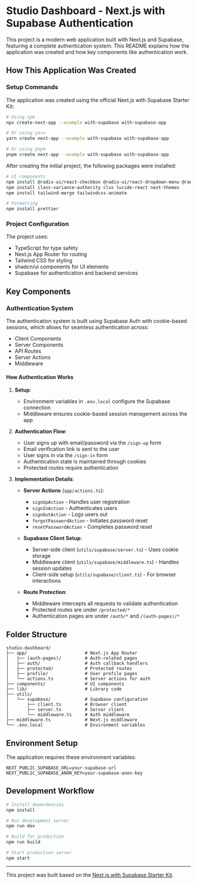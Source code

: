 # Studio Dashboard - Next.js with Supabase Authentication

This project is a modern web application built with Next.js and Supabase, featuring a complete authentication system. This README explains how the application was created and how key components like authentication work.

## How This Application Was Created

### Setup Commands

The application was created using the official Next.js with Supabase Starter Kit:

```bash
# Using npm
npx create-next-app --example with-supabase with-supabase-app

# Or using yarn
yarn create next-app --example with-supabase with-supabase-app

# Or using pnpm
pnpm create next-app --example with-supabase with-supabase-app
```

After creating the initial project, the following packages were installed:

```bash
# UI components
npm install @radix-ui/react-checkbox @radix-ui/react-dropdown-menu @radix-ui/react-label @radix-ui/react-slot
npm install class-variance-authority clsx lucide-react next-themes
npm install tailwind-merge tailwindcss-animate

# Formatting
npm install prettier
```

### Project Configuration

The project uses:
- TypeScript for type safety
- Next.js App Router for routing
- Tailwind CSS for styling
- shadcn/ui components for UI elements
- Supabase for authentication and backend services

## Key Components

### Authentication System

The authentication system is built using Supabase Auth with cookie-based sessions, which allows for seamless authentication across:
- Client Components
- Server Components
- API Routes
- Server Actions
- Middleware

#### How Authentication Works

1. **Setup**:
   - Environment variables in `.env.local` configure the Supabase connection
   - Middleware ensures cookie-based session management across the app

2. **Authentication Flow**:
   - User signs up with email/password via the `/sign-up` form
   - Email verification link is sent to the user
   - User signs in via the `/sign-in` form
   - Authentication state is maintained through cookies
   - Protected routes require authentication

3. **Implementation Details**:

   - **Server Actions** (`app/actions.ts`):
     - `signUpAction` - Handles user registration
     - `signInAction` - Authenticates users
     - `signOutAction` - Logs users out
     - `forgotPasswordAction` - Initiates password reset
     - `resetPasswordAction` - Completes password reset

   - **Supabase Client Setup**:
     - Server-side client (`utils/supabase/server.ts`) - Uses cookie storage
     - Middleware client (`utils/supabase/middleware.ts`) - Handles session updates
     - Client-side setup (`utils/supabase/client.ts`) - For browser interactions

   - **Route Protection**:
     - Middleware intercepts all requests to validate authentication
     - Protected routes are under `/protected/*`
     - Authentication pages are under `/auth/*` and `/(auth-pages)/*`

## Folder Structure

```
studio-dashboard/
├── app/                      # Next.js App Router
│   ├── (auth-pages)/         # Auth-related pages
│   ├── auth/                 # Auth callback handlers 
│   ├── protected/            # Protected routes
│   ├── profile/              # User profile pages
│   └── actions.ts            # Server actions for auth
├── components/               # UI components
├── lib/                      # Library code
├── utils/
│   └── supabase/             # Supabase configuration
│       ├── client.ts         # Browser client
│       ├── server.ts         # Server client
│       └── middleware.ts     # Auth middleware
├── middleware.ts             # Next.js middleware
└── .env.local                # Environment variables
```

## Environment Setup

The application requires these environment variables:

```
NEXT_PUBLIC_SUPABASE_URL=your-supabase-url
NEXT_PUBLIC_SUPABASE_ANON_KEY=your-supabase-anon-key
```

## Development Workflow

```bash
# Install dependencies
npm install

# Run development server
npm run dev

# Build for production
npm run build

# Start production server
npm start
```

---

This project was built based on the [Next.js with Supabase Starter Kit](https://github.com/vercel/next.js/tree/canary/examples/with-supabase).
